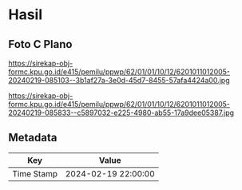 # Hasil

## Foto C Plano

https://sirekap-obj-formc.kpu.go.id/e415/pemilu/ppwp/62/01/01/10/12/6201011012005-20240219-085103--3b1af27a-3e0d-45d7-8455-57afa4424a00.jpg

https://sirekap-obj-formc.kpu.go.id/e415/pemilu/ppwp/62/01/01/10/12/6201011012005-20240219-085833--c5897032-e225-4980-ab55-17a9dee05387.jpg


## Metadata

| Key        | Value               |
| ---------- | ------------------- |
| Time Stamp | 2024-02-19 22:00:00 |



